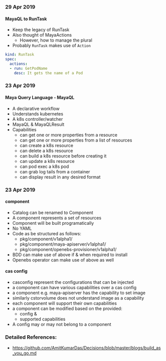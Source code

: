 ### 29 Apr 2019
#### MayaQL to RunTask
- Keep the legacy of RunTask
- Also thought of MayaActions
  - However, how to manage the plural
- Probably `RunTask` makes use of `Action`
```yaml
kind: RunTask
spec:
  actions:
  - run: GetPodName
    desc: It gets the name of a Pod
```

### 23 Apr 2019
#### Maya Query Language - MayaQL
- A declarative workflow
- Understands kubernetes
- A k8s controller/watcher
- MayaQL & MayaQLResult
- Capabilities
  - can get one or more properties from a resource
  - can get one or more properties from a list of resources
  - can create a k8s resource
  - can delete a k8s resource
  - can build a k8s resource before creating it
  - can update a k8s resource
  - can pod exec a k8s pod
  - can grab log tails from a container
  - can display result in any desired format

### 23 Apr 2019
#### component
- Catalog can be renamed to Component
- A component represents a set of resources
- Component will be built programatically
- No YAML
- Code as be structured as follows:
  - pkg/component/v1alpha1/
  - pkg/component/maya-apiserver/v1alpha1/
  - pkg/component/openebs-provisioner/v1alpha1/
- BDD can make use of above if & when required to install
- Openebs operator can make use of above as well

#### cas config
- casconfig represent the configurations that can be injected
- a component can have various capabilities over a cas config
- a component e.g. maya-apiserver has the capability to set image
- similarly cstorvolume does not understand image as a capability
- each component will support their own capabilities
- a component can be modified based on the provided:
  - config & 
  - supported capabilities
- A config may or may not belong to a component

### Detailed References:
- https://github.com/AmitKumarDas/Decisions/blob/master/blogs/build_as_you_go.md
